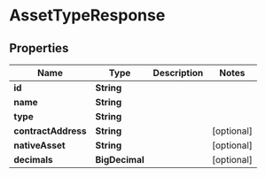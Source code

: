 

# AssetTypeResponse


## Properties

| Name | Type | Description | Notes |
|------------ | ------------- | ------------- | -------------|
|**id** | **String** |  |  |
|**name** | **String** |  |  |
|**type** | **String** |  |  |
|**contractAddress** | **String** |  |  [optional] |
|**nativeAsset** | **String** |  |  [optional] |
|**decimals** | **BigDecimal** |  |  [optional] |



